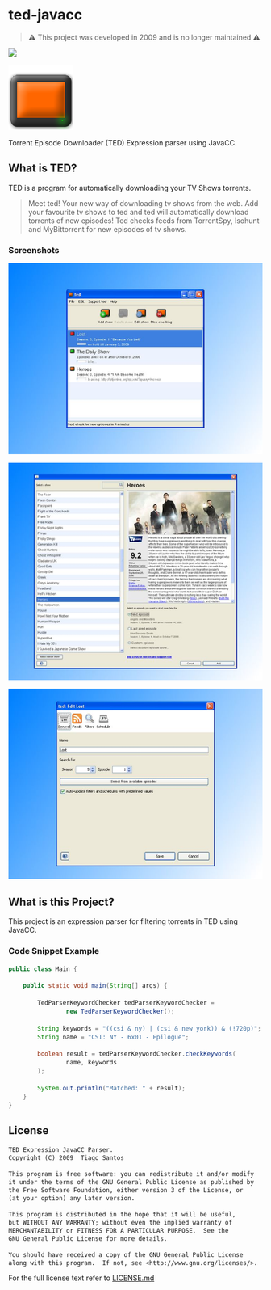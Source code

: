 # ted-javacc

> ⚠️ This project was developed in 2009 and is no longer maintained ⚠️

![](https://img.shields.io/badge/java-1.6-blue)

![](docs/img/ted-icon.png)

Torrent Episode Downloader (TED) Expression parser using JavaCC.

## What is TED? 

TED is a program for automatically downloading your TV Shows torrents.

> Meet ted! Your new way of downloading tv shows from the web. Add your
> favourite tv shows to ted and ted will automatically download torrents of new
> episodes! Ted checks feeds from TorrentSpy, Isohunt and MyBittorrent for new
> episodes of tv shows.

### Screenshots

![](docs/img/1703.jpg)

![](docs/img/1705.jpg)

![](docs/img/1707.jpg)

## What is this Project?

This project is an expression parser for filtering torrents in TED using JavaCC.

### Code Snippet Example

```java
public class Main {

    public static void main(String[] args) {

        TedParserKeywordChecker tedParserKeywordChecker =
                new TedParserKeywordChecker();

        String keywords = "((csi & ny) | (csi & new york)) & (!720p)";
        String name = "CSI: NY - 6x01 - Epilogue";

        boolean result = tedParserKeywordChecker.checkKeywords(
                name, keywords
        );

        System.out.println("Matched: " + result);
    }
}
```

## License

    TED Expression JavaCC Parser.
    Copyright (C) 2009  Tiago Santos

    This program is free software: you can redistribute it and/or modify
    it under the terms of the GNU General Public License as published by
    the Free Software Foundation, either version 3 of the License, or
    (at your option) any later version.

    This program is distributed in the hope that it will be useful,
    but WITHOUT ANY WARRANTY; without even the implied warranty of
    MERCHANTABILITY or FITNESS FOR A PARTICULAR PURPOSE.  See the
    GNU General Public License for more details.

    You should have received a copy of the GNU General Public License
    along with this program.  If not, see <http://www.gnu.org/licenses/>.

For the full license text refer to [LICENSE.md](LICENSE.md)
